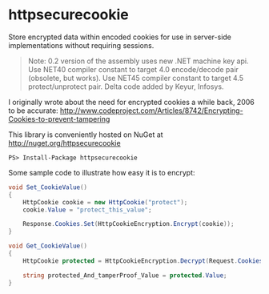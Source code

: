 httpsecurecookie
================

Store encrypted data within encoded cookies for use in server-side implementations without requiring sessions.

> Note: 0.2 version of the assembly uses new .NET machine key api.
> Use NET40 compiler constant to target 4.0 encode/decode pair (obsolete, but works).
> Use NET45 compiler constant to target 4.5 protect/unprotect pair.
> Delta code added by Keyur, Infosys.

I originally wrote about the need for encrypted cookies a while back, 2006 to be accurate:
http://www.codeproject.com/Articles/8742/Encrypting-Cookies-to-prevent-tampering

This library is conveniently hosted on NuGet at http://nuget.org/httpsecurecookie
    
    PS> Install-Package httpsecurecookie

Some sample code to illustrate how easy it is to encrypt:

```c#
void Set_CookieValue()
{
    HttpCookie cookie = new HttpCookie("protect");
    cookie.Value = "protect_this_value";

    Response.Cookies.Set(HttpCookieEncryption.Encrypt(cookie));
}

void Get_CookieValue()
{
    HttpCookie protected = HttpCookieEncryption.Decrypt(Request.Cookies["protect"]);

	string protected_And_tamperProof_Value = protected.Value;
}
```



